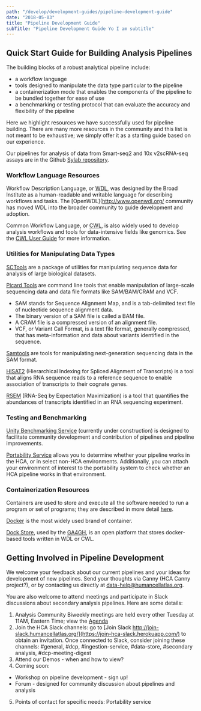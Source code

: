 ```yaml
---
path: "/develop/development-guides/pipeline-development-guide"
date: "2018-05-03"
title: "Pipeline Development Guide"
subTitle: "Pipeline Development Guide Yo I am subtitle"
---
```

## Quick Start Guide for Building Analysis Pipelines

The building blocks of a robust analytical pipeline include:
* a workflow language
* tools designed to manipulate the data type particular to the pipeline
* a containerization mode that enables the components of the pipeline to be bundled together for ease of use
* a benchmarking or testing protocol that can evaluate the accuracy and flexibility of the pipeline

Here we highlight resources we have successfully used for pipeline building. There are many more resources in the community and this list is not meant to be exhaustive; we simply offer it as a starting guide based on our experience.

Our pipelines for analysis of data from Smart-seq2 and 10x v2scRNA-seq assays are in the Github [Sylab repository](https://github.com/HumanCellAtlas/skylab/tree/master/pipelines).

### Workflow Language Resources

Workflow Description Language, or [WDL](https://software.broadinstitute.org/wdl/), was designed by the Broad Institute as a human-readable and writable language for describing workflows and tasks. The [OpenWDL](http://www.openwdl.org/ community has moved WDL into the broader community to guide development and adoption. 

Common Workflow Language, or [CWL](https://www.commonwl.org/), is also widely used to develop analysis workflows and tools for data-intensive fields like genomics. See the [CWL User Guide](https://www.commonwl.org/user_guide/) for more information.

### Utilities for Manipulating Data Types

[SCTools](https://github.com/HumanCellAtlas/sctools) are a package of utilities for manipulating sequence data for analysis of large biological datasets.

[Picard Tools](https://broadinstitute.github.io/picard/) are command line tools that enable manipulation of large-scale sequencing data and data file formats like SAM/BAM/CRAM and VCF.

* SAM stands for Sequence Alignment Map, and is a tab-delimited text file of nucleotide sequence alignment data.
* The binary version of a SAM file is called a BAM file.
* A CRAM file is a compressed version of an alignment file.
* VCF, or Variant Call Format, is a text file format, generally compressed, that has meta-information and data about variants identified in the sequence.

[Samtools](https://sourceforge.net/projects/samtools/) are tools for manipulating next-generation sequencing data in the SAM format.

[HISAT2](https://www.ncbi.nlm.nih.gov/pmc/articles/PMC4655817/) (Hierarchical Indexing for Spliced Alignment of Transcripts) is a tool that aligns RNA sequence reads to a reference sequence to enable association of transcripts to their cognate genes.

[RSEM](https://www.ncbi.nlm.nih.gov/pmc/articles/PMC3163565/) (RNA-Seq by Expectation Maximization) is a tool that quantifies the abundances of transcripts identified in an RNA sequencing experiment.

### Testing and Benchmarking

[Unity Benchmarking Service](https://docs.google.com/document/d/1_gxct8eVb2dXjQe3YXAFh_0R5dtYMvpc9lfhRh0JgU4/edit) (currently under construction) is designed to facilitate community development and contribution of pipelines and pipeline improvements.

[Portability Service](/learn/userguides/secondary-analysis/pipeline-portability) allows you to determine whether your pipeline works in the HCA, or in select non-HCA environments. Additionally, you can attach your environment of interest to the portability system to check whether an HCA pipeline works in that environment.

### Containerization Resources

Containers are used to store and execute all the software needed to run a program or set of programs; they are described in more detail [here](https://software.broadinstitute.org/firecloud/documentation/article?id=11252).

[Docker](https://www.docker.com/) is the most widely used brand of container.

[Dock Store](https://dockstore.org/), used by the [GA4GH](https://www.ga4gh.org/), is an open platform that stores docker-based tools written in WDL or CWL.


## Getting Involved in Pipeline Development

We welcome your feedback about our current pipelines and your ideas for development of new pipelines. Send your thoughts via Canny (HCA Canny project?), or by contacting us directly at data-help@humancellatlas.org.

You are also welcome to attend meetings and participate in Slack discussions about secondary analysis pipelines. Here are some details:

1. Analysis Community Biweekly meetings are held every other Tuesday at 11AM, Eastern Time; view the [Agenda](https://docs.google.com/document/d/1860cE2zk2baXYefu5-WzQM_p_uTGjph6dWnehiRaFDw/edit#heading=h.rt36ocexz2z5)
2. Join the HCA Slack channels: go to [Join Slack http://join-slack.humancellatlas.org/](https://join-hca-slack.herokuapp.com/) to obtain an invitation. Once connected to Slack, consider joining these channels:  #general, #dcp, #ingestion-service, #data-store, #secondary analysis, #dcp-meeting-digest
3. Attend our Demos - when and how to view?
4. Coming soon:
  * Workshop on pipeline development - sign up! 
  * Forum - designed for community discussion about pipelines and analysis
5. Points of contact for specific needs: 
		Portability service
